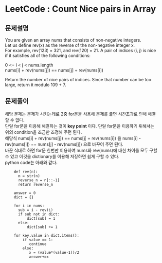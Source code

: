 LeetCode : Count Nice pairs in Array
====================================


문제설명
------

You are given an array nums that consists of non-negative integers.   
Let us define rev(x) as the reverse of the non-negative integer x.    
For example, rev(123) = 321, and rev(120) = 21. A pair of indices (i, j) is nice if it satisfies all of the following conditions:   
  
  0 <= i < j < nums.length   
  nums[i] + rev(nums[j]) == nums[j] + rev(nums[i])   
  
Return the number of nice pairs of indices. Since that number can be too large, return it modulo 109 + 7.   


문제풀이
------

해당 문제는 문제가 시키는데로 2중 for문을 사용해 문제를 풀면 시간초과로 인해 해결할 수 없다.   
단일 for문을 이용해 해결하는 것이 **key point** 이다. 단일 for문을 이용하기 위해서는 위의 condition을 조금만 조정해 주면 된다.   
해당식 nums[i] + rev(nums[j]) == nums[j] + rev(nums[i]) 을 nums[i] - rev(nums[i]) == nums[j] - rev(nums[j]) 으로 바꾸어 주면 된다.   
바꾼 식대로 하면 for문 한번만 이용하여 nums와 rev(nums)에 대한 차이를 모두 구할 수 있고 이것을 dictionary를 이용해 저장하면 쉽게 구할 수 있다.   
python code는 아래와 같다.   

```python3
    def rev(n):
      n = str(n)
      reverse_n = n[::-1]
      return reverse_n
    
    answer = 0
    dict = {}
    
    for i in nums:
      sub = i - rev(i)
      if sub not in dict:
          dict[sub] = 1
      else:
          dict[sub] += 1
     
    for key,value in dict.items():
        if value == 1:
           continue
        else:
           x = (value*(value-1))/2
           answer+=x
       
```

